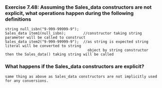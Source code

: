 ### Exercise 7.48: Assuming the Sales_data constructors are not explicit, what operations happen during the following definitions
    string null_isbn("9-999-99999-9");  
    Sales_data item1(null_isbn);        //constructor taking string parameter will be called to construct 
    Sales_data item2("9-999-99999-9");  //as string is expected string literal will be converted to string     
                                          object by string constructor then the Sales_data() taking string will be called

### What happens if the Sales_data constructors are explicit?
    same thing as above as Sales_data constructors are not implicitly used for any conversions.


